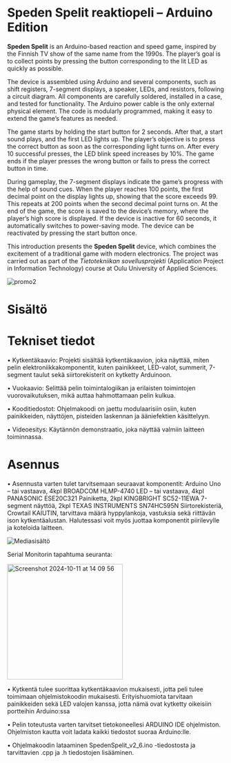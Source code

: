 # Speden Spelit reaktiopeli – Arduino Edition

**Speden Spelit** is an Arduino-based reaction and speed game, inspired by the Finnish TV show of the same name from the 1990s. The player’s goal is to collect points by pressing the button corresponding to the lit LED as quickly as possible.

The device is assembled using Arduino and several components, such as shift registers, 7-segment displays, a speaker, LEDs, and resistors, following a circuit diagram. All components are carefully soldered, installed in a case, and tested for functionality. The Arduino power cable is the only external physical element. The code is modularly programmed, making it easy to extend the game’s features as needed.

The game starts by holding the start button for 2 seconds. After that, a start sound plays, and the first LED lights up. The player’s objective is to press the correct button as soon as the corresponding light turns on. After every 10 successful presses, the LED blink speed increases by 10%. The game ends if the player presses the wrong button or fails to press the correct button in time.

During gameplay, the 7-segment displays indicate the game’s progress with the help of sound cues. When the player reaches 100 points, the first decimal point on the display lights up, showing that the score exceeds 99. This repeats at 200 points when the second decimal point turns on. At the end of the game, the score is saved to the device’s memory, where the player’s high score is displayed. If the device is inactive for 60 seconds, it automatically switches to power-saving mode. The device can be reactivated by pressing the start button once.

This introduction presents the **Speden Spelit** device, which combines the excitement of a traditional game with modern electronics. The project was carried out as part of the *Tietotekniikan sovellusprojekti* (Application Project in Information Technology) course at Oulu University of Applied Sciences.


![promo2](https://github.com/user-attachments/assets/f8ad9e48-5bbe-4b00-b72d-6d8116a723de)

# Sisältö

# Tekniset tiedot
•	Kytkentäkaavio: Projekti sisältää kytkentäkaavion, joka näyttää, miten pelin elektroniikkakomponentit, kuten painikkeet, LED-valot, summerit, 7-segment taulut sekä siirtorekisterit on kytketty Arduinoon. 

•	Vuokaavio: Selittää pelin toimintalogiikan ja erilaisten toimintojen vuorovaikutuksen, mikä auttaa hahmottamaan pelin kulkua.


•	Kooditiedostot: Ohjelmakoodi on jaettu modulaarisiin osiin, kuten painikkeiden, näyttöjen, pisteiden laskennan ja ääniefektien käsittelyyn.

•	Videoesitys: Käytännön demonstraatio, joka näyttää valmiin laitteen toiminnassa.

# Asennus
•	Asennusta varten tulet tarvitsemaan seuraavat komponentit: Arduino Uno – tai vastaava, 4kpl BROADCOM HLMP-4740 LED – tai vastaava, 4kpl PANASONIC ESE20C321 Painiketta, 2kpl KINGBRIGHT SC52-11EWA 7-segment näyttöä, 2kpl TEXAS INSTRUMENTS SN74HC595N Siirtorekisteriä, Crowtail KAIUTIN, tarvittava määrä hyppylankoja, vastuksia sekä riittävän ison kytkentäalustan. Halutessasi voit myös juottaa komponentit piirilevylle ja koteloida laitteen.

![Mediasisältö](https://github.com/user-attachments/assets/0fc59c87-1206-473f-9d1a-f863519c6c72)

Serial Monitorin tapahtuma seuranta:

<img width="268" alt="Screenshot 2024-10-11 at 14 09 56" src="https://github.com/user-attachments/assets/fc799035-19d4-499e-88e8-967aa2689f7c">


•	Kytkentä tulee suorittaa kytkentäkaavion mukaisesti, jotta peli tulee toimimaan ohjelmistokoodin mukaisesti. Erityishuomiota tarvitaan painikkeiden sekä LED valojen kanssa, jotta nämä ovat kytketty oikeisiin portteihin Arduino:ssa

•	Pelin toteutusta varten tarvitset tietokoneellesi ARDUINO IDE ohjelmiston. Ohjelmiston kautta voit ladata kaikki tiedostot suoraa Arduino:lle.

•	Ohjelmakoodin lataaminen SpedenSpelit_v2_6.ino -tiedostosta ja tarvittavien .cpp ja .h tiedostojen lisääminen.
